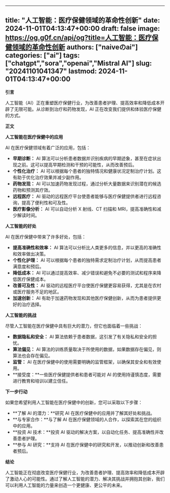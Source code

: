 
---
title: "人工智能：医疗保健领域的革命性创新"
date: 2024-11-01T04:13:47+00:00
draft: false
image: https://og.g0f.cn/api/og?title=人工智能：医疗保健领域的革命性创新
authors: ["naiveのai"]
categories: ["ai"]
tags: ["chatgpt","sora","openai","Mistral AI"]
slug: "20241101041347"
lastmod: 2024-11-01T04:13:47+00:00
---
**引言**

人工智能（AI）正在重塑医疗保健行业，为改善患者护理、提高效率和降低成本开辟了无限可能。从诊断到治疗和药物发现，AI 正在改变我们提供和体验医疗保健的方式。

**正文**

**人工智能在医疗保健中的应用**

AI 在医疗保健领域有着广泛的应用，包括：

* **早期诊断：** AI 算法可以分析患者数据并识别疾病的早期迹象，甚至在症状出现之前。这可以提高早期检测和干预的可能性，从而改善预后。
* **个性化治疗：** AI 可以根据每个患者的独特情况和健康状况定制治疗计划。这有助于优化治疗效果并减少副作用。
* **药物发现：** AI 可以加速药物发现过程，通过分析大量数据来识别潜在的候选药物和预测其疗效。
* **远程医疗：** AI 驱动的远程医疗平台使患者能够与医疗保健提供者进行远程咨询，提高了便利性和可及性。
* **医疗影像分析：** AI 可以自动分析 X 射线、CT 扫描和 MRI，提高准确性和减少解读时间。

**人工智能的好处**

AI 在医疗保健中带来了许多好处，包括：

* **提高准确性和效率：** AI 算法可以分析比人类更多的信息，并以更高的准确性和效率做出决策。
* **个性化护理：** AI 可以根据每个患者的独特需求定制治疗计划，从而提高患者满意度和预后。
* **降低成本：** AI 可以通过提高效率、减少错误和避免不必要的测试和程序来降低医疗保健成本。
* **改善可及性：** AI 驱动的远程医疗平台使医疗保健更容易获得，尤其是在农村或医疗服务不足的地区。
* **加速创新：** AI 有助于加速药物发现和其他医疗保健创新，从而为患者提供更好的治疗选择。

**人工智能的挑战**

尽管人工智能在医疗保健中具有巨大的潜力，但它也面临着一些挑战：

* **数据隐私和安全：** AI 算法依赖于患者数据，这引发了有关隐私和安全的担忧。
* **算法偏见：** AI 算法的训练质量取决于所使用的数据，如果数据存在偏见，则算法也会存在偏见。
* **监管：** AI 在医疗保健中的使用需要明确的监管框架，以确保其安全和有效使用。
* **接受度：**一些医疗保健提供者和患者可能对 AI 的使用持谨慎态度，需要进行教育和培训以建立信任。

**下一步行动**

如果您希望利用人工智能在医疗保健中的创新，您可以采取以下步骤：

* **了解 AI 的潜力：**研究 AI 在医疗保健中的应用并了解其好处和挑战。
* **与专家合作：**与了解 AI 在医疗保健领域的人合作，以探索其在您的组织中的应用。
* **投资 AI 技术：**投资 AI 驱动的解决方案，以自动化任务、提高准确性并改善患者护理。
* **参与 AI 研究：**支持 AI 在医疗保健中的研究和开发，以推动创新和改善患者预后。

**结论**

人工智能正在彻底改变医疗保健行业，为改善患者护理、提高效率和降低成本开辟了激动人心的可能性。通过了解人工智能的潜力、解决其挑战并拥抱其创新，我们可以利用人工智能的力量来创造一个更健康、更公平的未来。